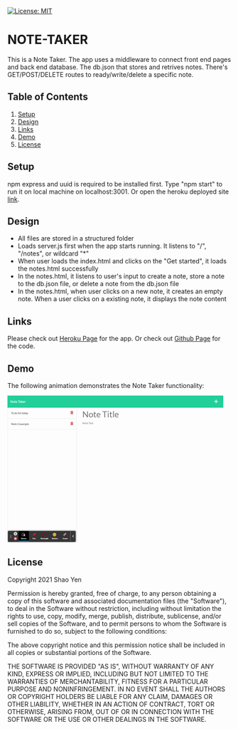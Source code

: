 [![License: MIT](https://img.shields.io/badge/License-MIT-yellow.svg)](https://opensource.org/licenses/MIT)

# NOTE-TAKER

This is a Note Taker. The app uses a middleware to connect front end pages and back end database. The db.json that stores and retrives notes. There's GET/POST/DELETE routes to ready/write/delete a specific note.

## Table of Contents
1. [Setup](#setup)
2. [Design](#design)
3. [Links](#links)
4. [Demo](#demo)
5. [License](#license)

<a name="setup"></a>

## Setup

npm express and uuid is required to be installed first. Type "npm start" to run it on local machine on localhost:3001. Or open the heroku deployed site [link](https://quiet-eyrie-97635.herokuapp.com/).

<a name="design"></a>

## Design

* All files are stored in a structured folder
* Loads server.js first when the app starts running. It listens to "/", "/notes", or wildcard "*"
* When user loads the index.html and clicks on the "Get started", it loads the notes.html successfully
* In the notes.html, it listens to user's input to create a note, store a note to the db.json file, or delete a note from the db.json file
* In the notes.html, when user clicks on a new note, it creates an empty note. When a user clicks on a existing note, it displays the note content

<a name="links"></a>

## Links

Please check out [Heroku Page](https://quiet-eyrie-97635.herokuapp.com/) for the app.
Or check out [Github Page](https://github.com/shaotangyen/team-profile-generator) for the code.

<a name="demo"></a>

## Demo

The following animation demonstrates the Note Taker functionality:

![Note Taker functionality](./Assets/demo.gif)

<a name="license"></a>

## License

Copyright 2021 Shao Yen

Permission is hereby granted, free of charge, to any person obtaining a copy of this software and associated documentation files (the "Software"), to deal in the Software without restriction, including without limitation the rights to use, copy, modify, merge, publish, distribute, sublicense, and/or sell copies of the Software, and to permit persons to whom the Software is furnished to do so, subject to the following conditions:

The above copyright notice and this permission notice shall be included in all copies or substantial portions of the Software.

THE SOFTWARE IS PROVIDED "AS IS", WITHOUT WARRANTY OF ANY KIND, EXPRESS OR IMPLIED, INCLUDING BUT NOT LIMITED TO THE WARRANTIES OF MERCHANTABILITY, FITNESS FOR A PARTICULAR PURPOSE AND NONINFRINGEMENT. IN NO EVENT SHALL THE AUTHORS OR COPYRIGHT HOLDERS BE LIABLE FOR ANY CLAIM, DAMAGES OR OTHER LIABILITY, WHETHER IN AN ACTION OF CONTRACT, TORT OR OTHERWISE, ARISING FROM, OUT OF OR IN CONNECTION WITH THE SOFTWARE OR THE USE OR OTHER DEALINGS IN THE SOFTWARE.